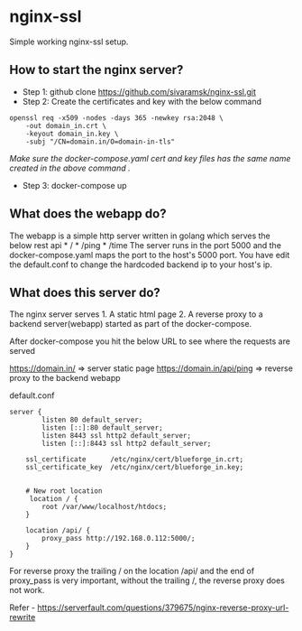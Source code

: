 # nginx-ssl
Simple working nginx-ssl setup. 

## How to start the nginx server?

* Step 1: github clone https://github.com/sivaramsk/nginx-ssl.git
* Step 2: Create the certificates and key with the below command 

```
openssl req -x509 -nodes -days 365 -newkey rsa:2048 \
    -out domain_in.crt \
    -keyout domain_in.key \
    -subj "/CN=domain.in/O=domain-in-tls"
 ```

*Make sure the docker-compose.yaml cert and key files has the same name created in the above command .*

* Step 3: docker-compose up
    
## What does the webapp do?

The webapp is a simple http server written in golang which serves the below rest api
    * /
    * /ping
    * /time
The server runs in the port 5000 and the docker-compose.yaml maps the port to the host's 5000 port. You have edit the default.conf to change the hardcoded backend ip to your host's ip.


## What does this server do? 

The nginx server serves
    1. A static html page
    2. A reverse proxy to a backend server(webapp) started as part of the docker-compose. 
    
After docker-compose you hit the below URL to see where the requests are served 

https://domain.in/ => server static page
https://domain.in/api/ping => reverse proxy to the backend webapp

default.conf 
```
server {
        listen 80 default_server;
        listen [::]:80 default_server;
        listen 8443 ssl http2 default_server;
        listen [::]:8443 ssl http2 default_server;

    ssl_certificate      /etc/nginx/cert/blueforge_in.crt;
    ssl_certificate_key  /etc/nginx/cert/blueforge_in.key;


    # New root location
     location / {
        root /var/www/localhost/htdocs;
    }

    location /api/ {
        proxy_pass http://192.168.0.112:5000/;
    }
} 
```

For reverse proxy the trailing / on the location /api/ and the end of proxy_pass is very important, without the trailing /, the reverse proxy does not work.

Refer - https://serverfault.com/questions/379675/nginx-reverse-proxy-url-rewrite
